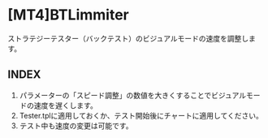 # [MT4]BTLimmiter

ストラテジーテスター（バックテスト）のビジュアルモードの速度を調整します。

## INDEX

1. パラメーターの「スピード調整」の数値を大きくすることでビジュアルモードの速度を遅くします。
1. Tester.tplに適用しておくか、テスト開始後にチャートに適用してください。
1. テスト中も速度の変更は可能です。
